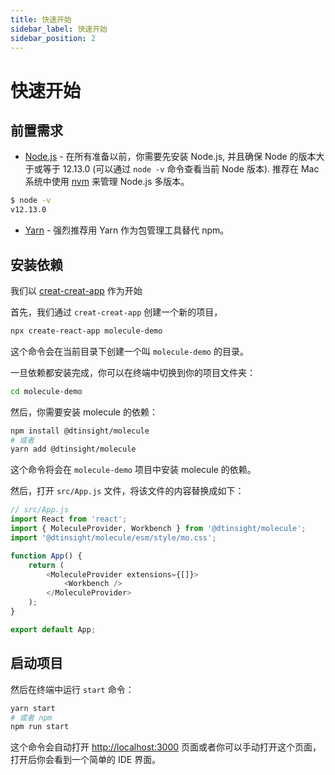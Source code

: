 ```yaml
---
title: 快速开始
sidebar_label: 快速开始
sidebar_position: 2
---
```


# 快速开始

## 前置需求

-   [Node.js](https://nodejs.org/en/) - 在所有准备以前，你需要先安装 Node.js, 并且确保 Node 的版本大于或等于 12.13.0 (可以通过 `node -v` 命令查看当前 Node 版本). 推荐在 Mac 系统中使用 [nvm](https://github.com/nvm-sh/nvm) 来管理 Node.js 多版本。

```bash
$ node -v
v12.13.0
```

-   [Yarn](https://yarnpkg.com/en/) - 强烈推荐用 Yarn 作为包管理工具替代 npm。

## 安装依赖

我们以 [creat-creat-app](https://github.com/facebook/create-react-app) 作为开始

首先，我们通过 `creat-creat-app` 创建一个新的项目，

```bash
npx create-react-app molecule-demo
```

这个命令会在当前目录下创建一个叫 `molecule-demo` 的目录。

一旦依赖都安装完成，你可以在终端中切换到你的项目文件夹：

```bash
cd molecule-demo
```

然后，你需要安装 molecule 的依赖：

```bash
npm install @dtinsight/molecule
# 或者
yarn add @dtinsight/molecule
```

这个命令将会在 `molecule-demo` 项目中安装 molecule 的依赖。

然后，打开 `src/App.js` 文件，将该文件的内容替换成如下：

```js
// src/App.js
import React from 'react';
import { MoleculeProvider, Workbench } from '@dtinsight/molecule';
import '@dtinsight/molecule/esm/style/mo.css';

function App() {
    return (
        <MoleculeProvider extensions={[]}>
            <Workbench />
        </MoleculeProvider>
    );
}

export default App;
```

## 启动项目

然后在终端中运行 `start` 命令：

```bash
yarn start
# 或者 npm
npm run start
```

这个命令会自动打开 [http://localhost:3000](http://localhost:3000) 页面或者你可以手动打开这个页面，打开后你会看到一个简单的 IDE 界面。
